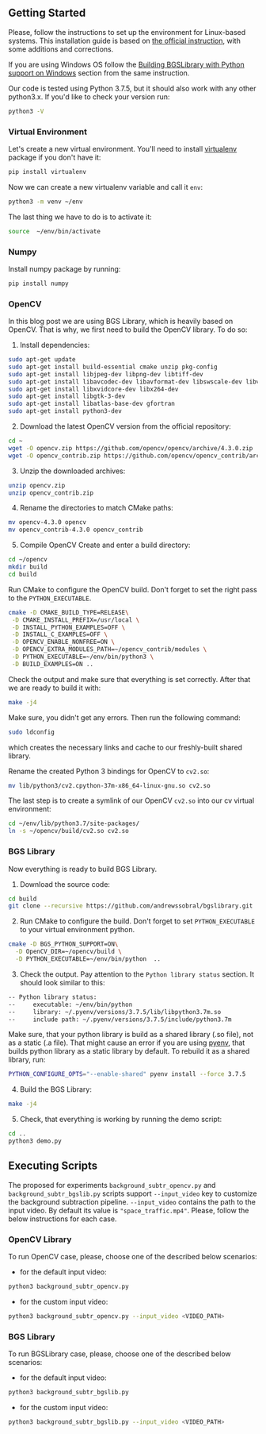 ## Getting Started

Please, follow the instructions to set up the environment for Linux-based systems. This installation guide is based on
[the official instruction](https://github.com/andrewssobral/bgslibrary/wiki/Wrapper:-Python#building-bgslibrary-with-python-support-on-linux),
with some additions and corrections.

If you are using Windows OS follow the
[Building BGSLibrary with Python support on Windows](https://github.com/andrewssobral/bgslibrary/wiki/Wrapper:-Python#building-bgslibrary-with-python-support-on-windows)
section from the same instruction.

Our code is tested using Python 3.7.5, but it should also work with any other python3.x. If you'd like to check your
version run:

```bash
python3 -V
```

### Virtual Environment

Let's create a new virtual environment. You'll need to install [virtualenv](https://pypi.org/project/virtualenv/)
package if you don't have it:

```bash
pip install virtualenv
```

Now we can create a new virtualenv variable and call it `env`:

```bash
python3 -m venv ~/env
```

The last thing we have to do is to activate it:

```bash
source  ~/env/bin/activate
```

### Numpy

Install numpy package by running:

```bash
pip install numpy
```

### OpenCV

In this blog post we are using BGS Library, which is heavily based on OpenCV. That is why, we first need to build the
OpenCV library. To do so:

1. Install dependencies:

```bash
sudo apt-get update
sudo apt-get install build-essential cmake unzip pkg-config
sudo apt-get install libjpeg-dev libpng-dev libtiff-dev
sudo apt-get install libavcodec-dev libavformat-dev libswscale-dev libv4l-dev
sudo apt-get install libxvidcore-dev libx264-dev
sudo apt-get install libgtk-3-dev
sudo apt-get install libatlas-base-dev gfortran
sudo apt-get install python3-dev

```

2. Download the latest OpenCV version from the official repository:

```bash
cd ~
wget -O opencv.zip https://github.com/opencv/opencv/archive/4.3.0.zip
wget -O opencv_contrib.zip https://github.com/opencv/opencv_contrib/archive/4.3.0.zip
```

3. Unzip the downloaded archives:

```bash
unzip opencv.zip
unzip opencv_contrib.zip
```

4. Rename the directories to match CMake paths:

```bash
mv opencv-4.3.0 opencv
mv opencv_contrib-4.3.0 opencv_contrib
```

5. Compile OpenCV Create and enter a build directory:

```bash
cd ~/opencv
mkdir build
cd build
```

Run CMake to configure the OpenCV build. Don't forget to set the right pass to the `PYTHON_EXECUTABLE`.

```bash
cmake -D CMAKE_BUILD_TYPE=RELEASE\
 -D CMAKE_INSTALL_PREFIX=/usr/local \
 -D INSTALL_PYTHON_EXAMPLES=OFF \
 -D INSTALL_C_EXAMPLES=OFF \
 -D OPENCV_ENABLE_NONFREE=ON \
 -D OPENCV_EXTRA_MODULES_PATH=~/opencv_contrib/modules \
 -D PYTHON_EXECUTABLE=~/env/bin/python3 \
 -D BUILD_EXAMPLES=ON ..

```

Check the output and make sure that everything is set correctly. After that we are ready to build it with:

```bash
make -j4
```

Make sure, you didn't get any errors. Then run the following command:

```bash
sudo ldconfig
```

which creates the necessary links and cache to our freshly-built shared library.

Rename the created Python 3 bindings for OpenCV to `cv2.so`:

```bash
mv lib/python3/cv2.cpython-37m-x86_64-linux-gnu.so cv2.so
```

The last step is to create a symlink of our OpenCV `cv2.so` into our cv virtual environment:

```bash
cd ~/env/lib/python3.7/site-packages/
ln -s ~/opencv/build/cv2.so cv2.so
```

### BGS Library

Now everything is ready to build BGS Library.

1. Download the source code:

```bash
cd build
git clone --recursive https://github.com/andrewssobral/bgslibrary.git
```

2. Run CMake to configure the build. Don't forget to set `PYTHON_EXECUTABLE` to your virtual environment python.

```bash
cmake -D BGS_PYTHON_SUPPORT=ON\
  -D OpenCV_DIR=~/opencv/build \
  -D PYTHON_EXECUTABLE=~/env/bin/python  ..
```

3. Check the output. Pay attention to the `Python library status` section. It should look similar to this:

```bash
-- Python library status:
--     executable: ~/env/bin/python
--     library: ~/.pyenv/versions/3.7.5/lib/libpython3.7m.so
--     include path: ~/.pyenv/versions/3.7.5/include/python3.7m
```

Make sure, that your python library is build as a shared library (.so file), not as a static (.a file). That might cause
an error if you are using [pyenv](https://github.com/pyenv/pyenv), that builds python library as a static library by
default. To rebuild it as a shared library, run:

```bash
PYTHON_CONFIGURE_OPTS="--enable-shared" pyenv install --force 3.7.5
```

4. Build the BGS Library:

```bash
make -j4
```

5. Check, that everything is working by running the demo script:

```bash
cd ..
python3 demo.py
```

## Executing Scripts
The proposed for experiments ``background_subtr_opencv.py`` and ``background_subtr_bgslib.py`` scripts support ``--input_video`` key to customize the background subtraction pipeline.
``--input_video`` contains the path to the input video. By default its value is ``"space_traffic.mp4"``. Please, follow the below instructions for each case.

### OpenCV Library
To run OpenCV case, please, choose one of the described below scenarios:
* for the default input video:

```bash
python3 background_subtr_opencv.py
```

* for the custom input video:

```bash
python3 background_subtr_opencv.py --input_video <VIDEO_PATH>
```

### BGS Library
To run BGSLibrary case, please, choose one of the described below scenarios:
* for the default input video:

```bash
python3 background_subtr_bgslib.py
```

* for the custom input video:

```bash
python3 background_subtr_bgslib.py --input_video <VIDEO_PATH>
```
